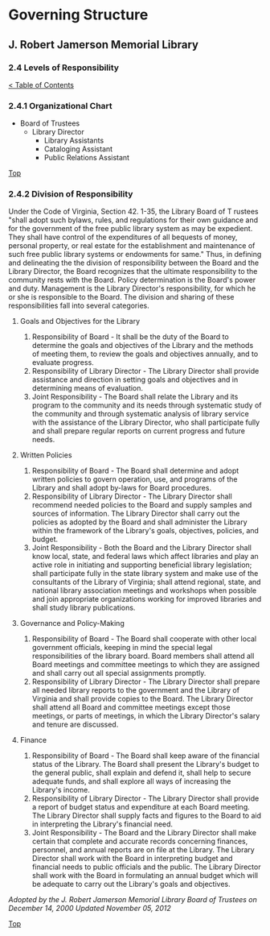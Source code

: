 <head>
	<link rel="stylesheet" type="text/css" href="../main.css">
</head>

[0]: ../README.md
[2.4]: levels-of-responsibility.md

# Governing Structure
## J. Robert Jamerson Memorial Library
### 2.4 Levels of Responsibility
[< Table of Contents][0]

### 2.4.1 Organizational Chart

* Board of Trustees
	* Library Director
		* Library Assistants
		* Cataloging Assistant
		* Public Relations Assistant

[Top][2.4]

### 2.4.2 Division of Responsibility

Under the Code of Virginia, Section 42. 1-35, the Library Board of T rustees "shall adopt such bylaws, rules, and regulations for their own guidance and for the government of the free public library system as may be expedient. They shall have control of the expenditures of all bequests of money, personal property, or real estate for the establishment and maintenance of such free public library systems or endowments for same." Thus, in defining and delineating the the division of responsibility between the Board and the Library Director, the Board recognizes that the ultimate responsibility to the community rests with the Board. Policy determination is the Board's power and duty. Management is the Library Director's responsibility, for which he or she is responsible to the Board. The division and sharing of these responsibilities fall into several categories.

1. Goals and Objectives for the Library
	1. Responsibility of Board - It shall be the duty of the Board to determine the goals and objectives of the Library and the methods of meeting them, to review the goals and objectives annually, and to evaluate progress.
	2. Responsibility of Library Director - The Library Director shall provide assistance and direction in setting goals and objectives and in determining means of evaluation.
	3. Joint Responsibility - The Board shall relate the Library and its program to the community and its needs through systematic study of the community and through systematic analysis of library service with the assistance of the Library Director, who shall participate fully and shall prepare regular reports on current progress and future needs.

2. Written Policies
	1. Responsibility of Board - The Board shall determine and adopt written policies to govern operation, use, and programs of the Library and shall adopt by-laws for Board procedures.
	2. Responsibility of Library Director - The Library Director shall recommend needed policies to the Board and supply samples and sources of information. The Library Director shall carry out the policies as adopted by the Board and shall administer the Library within the framework of the Library's goals, objectives, policies, and budget.
	3. Joint Responsibility - Both the Board and the Library Director shall know local, state, and federal laws which affect libraries and play an active role in initiating and supporting beneficial library legislation; shall participate fully in the state library system and make use of the consultants of the Library of Virginia; shall attend regional, state, and national library association meetings and workshops when possible and join appropriate organizations working for improved libraries and shall study library publications.

3. Governance and Policy-Making
	1. Responsibility of Board - The Board shall cooperate with other local government officials, keeping in mind the special legal responsibilities of the library board. Board members shall attend all Board meetings and committee meetings to which they are assigned and shall carry out all special assignments promptly.
	2. Responsibility of Library Director - The Library Director shall prepare all needed library reports to the government and the Library of Virginia and shall provide copies to the Board. The Library Director shall attend all Board and committee meetings except those meetings, or parts of meetings, in which the Library Director's salary and tenure are discussed.

4. Finance
	1. Responsibility of Board - The Board shall keep aware of the financial status of the Library. The Board shall present the Library's budget to the general public, shall explain and defend it, shall help to secure adequate funds, and shall explore all ways of increasing the Library's income.
	2. Responsibility of Library Director - The Library Director shall provide a report of budget status and expenditure at each Board meeting. The Library Director shall supply facts and figures to the Board to aid in interpreting the Library's financial need.
	3. Joint Responsibility - The Board and the Library Director shall make certain that complete and accurate records concerning finances, personnel, and annual reports are on file at the Library. The Library Director shall work with the Board in interpreting budget and financial needs to public officials and the public. The Library Director shall work with the Board in formulating an annual budget which will be adequate to carry out the Library's goals and objectives.

*Adopted by the J. Robert Jamerson Memorial Library Board of Trustees on December 14, 2000*
*Updated November 05, 2012*

[Top][2.4]